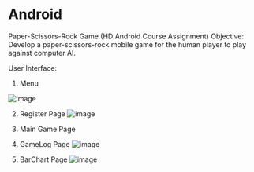 # Android

Paper-Scissors-Rock Game (HD Android Course Assignment)
  Objective: 	Develop a paper-scissors-rock mobile game for the human player to play against computer AI.
	
  
User Interface:
1. Menu

![image](https://user-images.githubusercontent.com/42562789/169680335-f88008a0-30b0-4fd9-b28f-faef10634fe6.png)

2. Register Page
![image](https://user-images.githubusercontent.com/42562789/169680373-3d4fa309-9c9a-4f92-bad1-a8afceaf503a.png)

3. Main Game Page




4. GameLog Page
 ![image](https://user-images.githubusercontent.com/42562789/169680431-6a6f1d90-7c5c-4727-a2d4-12e39cdb7e60.png)
 
 
5. BarChart Page
 ![image](https://user-images.githubusercontent.com/42562789/169680491-afacc991-397c-40c8-a609-693505797d1d.png)
 


